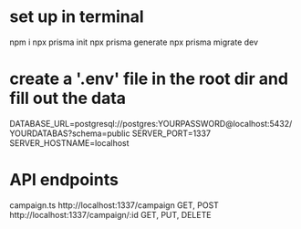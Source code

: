 # set up in terminal
npm i
npx prisma init
npx prisma generate
npx prisma migrate dev

# create a '.env' file in the root dir and fill out the data
DATABASE_URL=postgresql://postgres:YOURPASSWORD@localhost:5432/YOURDATABAS?schema=public
SERVER_PORT=1337
SERVER_HOSTNAME=localhost

# API endpoints
campaign.ts
http://localhost:1337/campaign			        GET, POST
http://localhost:1337/campaign/:id	            GET, PUT, DELETE
